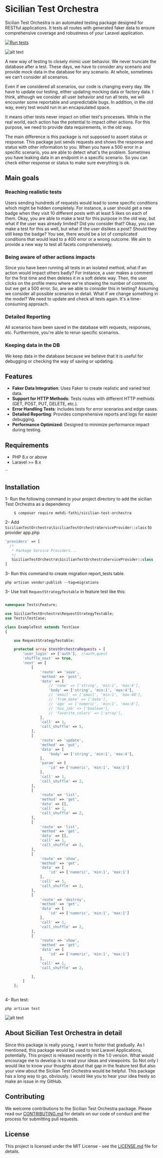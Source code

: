 # Sicilian Test Orchestra


Sicilian Test Orchestra is an automated testing package designed for RESTful applications. It tests all routes with
generated faker data to ensure comprehensive coverage and robustness of your Laravel application.

[![Run tests](https://github.com/mehdi-fathi/sicilian-test-orchestra/actions/workflows/laravel.yml/badge.svg)](https://github.com/mehdi-fathi/sicilian-test-orchestra/actions/workflows/laravel.yml)

![alt text](./sicilian-test-orchestra.png "sicilian-test-orchestra")


A new way of testing to closely mimic user behavior. We never truncate the database after a test. These days, we have to
consider any scenario and provide mock data in the database for any scenario. At whole, sometimes we can't consider all
scenarios.

Even if we considered all scenarios, our code is changing every day. We have to update our testing, either updating
mocking data or factory data. I think, although we consider all user behavior and run all tests, we will encounter some
reportable and unpredictable bugs. In addition, in the old way, every test would run in an encapsulated space.

It means other tests never impact on other test's processes. While in the real world, each action has the potential to
impact other actions. For this purpose, we need to provide data requirements, in the old way.

The main difference is this package is not supposed to assert status or response. This package just sends requests and
shows the response and status with other information to you. When you have a 500 error in a specific scenario, you are
able to detect what's the problem. Sometimes you have leaking data in an endpoint in a specific scenario. So you can
check either response or status to make sure everything is ok.

## Main goals

### Reaching realistic tests

Users sending hundreds of requests would lead to some specific conditions which might be hidden completely. For
instance, a user should get a new badge when they visit 10 different posts with at least 5 likes on each of them. Okay,
you are able to make a test for this purpose in the old way, but what if the user was already limited? Did you consider
that? Okay, you can make a test for this as well, but what if the user dislikes a post? Should they still keep the
badge? You see, there would be a lot of complicated conditions that would lead to a 400 error or a wrong outcome. We aim
to provide a new way to test all facets comprehensively.

### Being aware of other actions impacts

Since you have been running all tests in an isolated method, what if an action would impact others badly? For instance,
a user makes a comment for the first time and then deletes it in a soft delete way. Then, the user clicks on the profile
menu where we're showing the number of comments, but we get a 500 error. So, are we able to consider this in testing?
Assuming we consider all possible scenarios in detail. What if we change something in the model? We need to update and
check all tests again. It's a time-consuming approach.

### Detailed Reporting

All scenarios have been saved in the database with requests, responses, etc. Furthermore, you're able to rerun specific
scenarios.

### Keeping data in the DB

We keep data in the database because we believe that it is useful for debugging or checking the way of saving or
updating.

## Features

- **Faker Data Integration**: Uses Faker to create realistic and varied test data.
- **Support for HTTP Methods**: Tests routes with different HTTP methods (GET, POST, PUT, DELETE, etc.).
- **Error Handling Tests**: Includes tests for error scenarios and edge cases.
- **Detailed Reporting**: Provides comprehensive reports and logs for easier debugging.
- **Performance Optimized**: Designed to minimize performance impact during testing.

## Requirements

- PHP 8.x or above
- Laravel >= 8.x

``
## Installation

1- Run the following command in your project directory to add the sicilian Test Orchestra as a dependency

        $ composer require mehdi-fathi/sicilian-test-orchestra

2- Add `SicilianTestOrchestra\SicilianTestOrchestraServiceProvider::class` to provider app.php

   ```php
   'providers' => [
     /*
      * Package Service Providers...
      */
      SicilianTestOrchestra\SicilianTestOrchestraServiceProvider::class
   ]
   ```

3- Run this command to create migration report_tests table.

    php artisan vendor:publish --tag=migrations

3- Use trait `RequestStrategyTestable` in feature test like this:

```php

namespace Tests\Feature;

use SicilianTestOrchestra\RequestStrategyTestable;
use Tests\TestCase;

class ExampleTest extends TestCase
{

    use RequestStrategyTestable;

    protected array $testOrchestraRequests = [
        'user_login' => ['auth'],  //auth,quest
        'shuffle_next' => true,
        'next' => [
            [
                'route' => 'save',
                'method' => 'post',
                'data' => [
                    // 'name' => ['string', 'min:1', 'max:4'],
                    'body' => ['string', 'min:1', 'max:4'],
                    // 'email' => ['email', 'min:1', 'max:40'],
                    // 'from_date' => ['date'], 
                    // 'age' => ['numeric', 'min:1', 'max:8'],
                    // 'has_job' => ['boolean'],
                    // 'favorite_colors' => ['array'],
                ],
                'call' => 1,
                'call_shuffle' => 5,
            ],
            [
                'route' => 'update',
                'method' => 'put',
                'data' => [
                    'body' => ['string', 'min:1', 'max:4'],
                ],
                'param' => [
                    'id' => ['numeric', 'min:1', 'max:1']
                ],
                'call' => 1,
                'call_shuffle' => 2,
            ],
            [
                'route' => 'list',
                'method' => 'get',
                'data' => [],
                'call' => 1,
                'call_shuffle' => 2,
            ],
            [
                'route' => 'list',
                'method' => 'get',
                'data' => [],
                'call' => 1,
                'call_shuffle' => 2,
            ],
            [
                'route' => 'show',
                'method' => 'get',
                'data' => [
                    'id' => ['numeric', 'min:1', 'max:1']
                ],
                'call' => 1,
                'call_shuffle' => 2,
            ],
            [
                'route' => 'destroy',
                'method' => 'get',
                'data' => [
                    'id' => ['numeric', 'min:1', 'max:1']
                ],
                'call' => 1,
                'call_shuffle' => 2,
            ],
            [
                'route' => 'show',
                'method' => 'get',
                'data' => [
                    'id' => ['numeric', 'min:1', 'max:1']
                ],
                'call' => 1,
                'call_shuffle' => 2,

            ],
        ]
    ];
    


```

4- Run test:

```
php artisan test
```

![alt text](./test_1.png "sicilian-test-orchestra")

## About Sicilian Test Orchestra in detail

Since this package is really young, I want to foster that gradually. As I mentioned, this package would be used to test Laravel
Applications, potentially. This project is released recently in the 1.0 version. What would encourage me to develop is
to read your ideas and viewpoints. So Not only I would like to know your thoughts about that gap in the feature test But
also your view about the Sicilian Test Orchestra would be helpful. This package has a long way to go, obviously. I would
like you to hear your idea freely so make an issue in my GitHub.

## Contributing

We welcome contributions to the Sicilian Test Orchestra package. Please read our [CONTRIBUTING.md](CONTRIBUTING.md) for details
on our code of conduct and the process for submitting pull requests.

## License

This project is licensed under the MIT License - see the [LICENSE.md](LICENSE.md) file for details.

